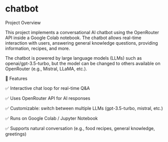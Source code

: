 # chatbot
Project Overview

This project implements a conversational AI chatbot using the OpenRouter API inside a Google Colab notebook. The chatbot allows real-time interaction with users, answering general knowledge questions, providing information, recipes, and more.

The chatbot is powered by large language models (LLMs) such as openai/gpt-3.5-turbo, but the model can be changed to others available on OpenRouter (e.g., Mistral, LLaMA, etc.).

📂 Features

✅ Interactive chat loop for real-time Q&A

✅ Uses OpenRouter API for AI responses

✅ Customizable: switch between multiple LLMs (gpt-3.5-turbo, mistral, etc.)

✅ Runs on Google Colab / Jupyter Notebook

✅ Supports natural conversation (e.g., food recipes, general knowledge, greetings)
